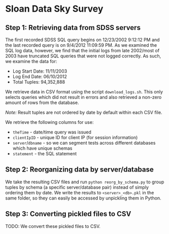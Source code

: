 # Sloan Data Sky Survey

## Step 1: Retrieving data from SDSS servers

The first recorded SDSS SQL query begins on 12/23/2002 9:12:12 PM and the last recorded query is on 9/4/2012 11:09:59 PM. As we examined the SQL log data, however, we find that the initial logs from late 2002/most of 2003 have truncated SQL queries that were not logged correctly. As such, we examine the data for:

* Log Start Date: 11/11/2003
* Log End Date: 06/10/2012
* Total Tuples: 94,352,888

We retrieve data in CSV format using the script `download_logs.sh`. This only selects queries which did not result in errors and also retrieved a non-zero amount of rows from the database.

*Note:* Result tuples are not ordered by date by default within each CSV file.

We retrieve the following columns for use:

* `theTime` - date/time query was issued
* `clientIpID` - unique ID for client IP (for session information)
* `server`/`dbname` - so we can segment tests across different databases which have unique schemas
* `statement` - the SQL statement

## Step 2: Reorganizing data by server/database

We take the resulting CSV files and run `python reorg_by_schema.py` to group tuples by schema (a specific server/database pair) instead of simply ordering them by date. We write the results to `<server>_<db>.pkl` in the same folder, so they can easily be accessed by unpickling them in Python.

## Step 3: Converting pickled files to CSV

TODO: We convert these pickled files to CSV.
